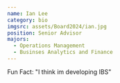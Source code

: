 ```yaml
---
name: Ian Lee
category: bio
imgsrc: assets/Board2024/ian.jpg
position: Senior Advisor
majors:
  - Operations Management
  - Businses Analytics and Finance
---
```

Fun Fact: "I think im developing IBS"
